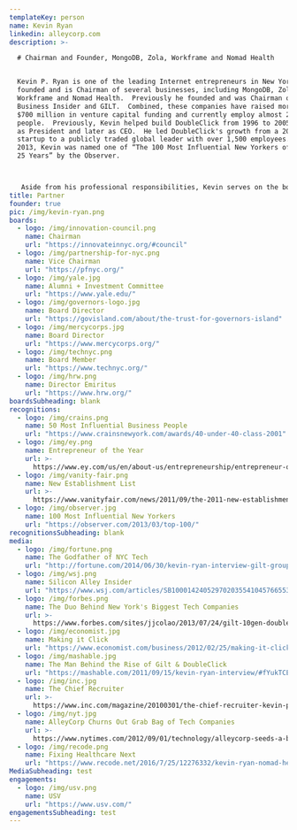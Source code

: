 ```yaml
---
templateKey: person
name: Kevin Ryan
linkedin: alleycorp.com
description: >-

  # Chairman and Founder, MongoDB, Zola, Workframe and Nomad Health


  Kevin P. Ryan is one of the leading Internet entrepreneurs in New York, having
  founded and is Chairman of several businesses, including MongoDB, Zola,
  Workframe and Nomad Health.  Previously he founded and was Chairman of
  Business Insider and GILT.  Combined, these companies have raised more than
  $700 million in venture capital funding and currently employ almost 2,000
  people.  Previously, Kevin helped build DoubleClick from 1996 to 2005, first
  as President and later as CEO.  He led DoubleClick's growth from a 20-person
  startup to a publicly traded global leader with over 1,500 employees.  In
  2013, Kevin was named one of “The 100 Most Influential New Yorkers of the Past
  25 Years” by the Observer.



   Aside from his professional responsibilities, Kevin serves on the board of Mercy Corps, is Vice Chairman of The Partnership for New York City, Chairman of the Partnership for New York City’s Innovation Council, is a member of the CFR Committee on Foreign Affairs, is on the Board of TECH:NYC and in Director Emeritus for Human Right Watch.  He previously served on the boards of Yale Corporation, INSEAD, The Trust for Governors Island, the Direct Marketing Association, The Ad Council, HotJobs and the advisory board of Doctors Without Borders.  He holds a B.A. from Yale University and an M.B.A. from INSEAD.
title: Partner
founder: true
pic: /img/kevin-ryan.png
boards:
  - logo: /img/innovation-council.png
    name: Chairman
    url: "https://innovateinnyc.org/#council"
  - logo: /img/partnership-for-nyc.png
    name: Vice Chairman
    url: "https://pfnyc.org/"
  - logo: /img/yale.jpg
    name: Alumni + Investment Committee
    url: "https://www.yale.edu/"
  - logo: /img/governors-logo.jpg
    name: Board Director
    url: "https://govisland.com/about/the-trust-for-governors-island"
  - logo: /img/mercycorps.jpg
    name: Board Director
    url: "https://www.mercycorps.org/"
  - logo: /img/technyc.png
    name: Board Member
    url: "https://www.technyc.org/"
  - logo: /img/hrw.png
    name: Director Emiritus
    url: "https://www.hrw.org/"
boardsSubheading: blank
recognitions:
  - logo: /img/crains.png
    name: 50 Most Influential Business People
    url: "https://www.crainsnewyork.com/awards/40-under-40-class-2001"
  - logo: /img/ey.png
    name: Entrepreneur of the Year
    url: >-
      https://www.ey.com/us/en/about-us/entrepreneurship/entrepreneur-of-the-year
  - logo: /img/vanity-fair.png
    name: New Establishment List
    url: >-
      https://www.vanityfair.com/news/2011/09/the-2011-new-establishment-list--and-the-top-spot-goes-to---
  - logo: /img/observer.jpg
    name: 100 Most Influential New Yorkers
    url: "https://observer.com/2013/03/top-100/"
recognitionsSubheading: blank
media:
  - logo: /img/fortune.png
    name: The Godfather of NYC Tech
    url: "http://fortune.com/2014/06/30/kevin-ryan-interview-gilt-groupe/"
  - logo: /img/wsj.png
    name: Silicon Alley Insider
    url: "https://www.wsj.com/articles/SB10001424052970203554104576655342371940156"
  - logo: /img/forbes.png
    name: The Duo Behind New York's Biggest Tech Companies
    url: >-
      https://www.forbes.com/sites/jjcolao/2013/07/24/gilt-10gen-doubleclick-meet-the-duo-behind-new-yorks-most-successful-tech-companies/#6e217c1a30c4
  - logo: /img/economist.jpg
    name: Making it Click
    url: "https://www.economist.com/business/2012/02/25/making-it-click"
  - logo: /img/mashable.jpg
    name: The Man Behind the Rise of Gilt & DoubleClick
    url: "https://mashable.com/2011/09/15/kevin-ryan-interview/#fYukTCEEoEqw"
  - logo: /img/inc.jpg
    name: The Chief Recruiter
    url: >-
      https://www.inc.com/magazine/20100301/the-chief-recruiter-kevin-p-ryan-alleycorp.html#
  - logo: /img/nyt.jpg
    name: AlleyCorp Churns Out Grab Bag of Tech Companies
    url: >-
      https://www.nytimes.com/2012/09/01/technology/alleycorp-seeds-a-blossoming-internet-hub-in-new-york.html
  - logo: /img/recode.png
    name: Fixing Healthcare Next
    url: "https://www.recode.net/2016/7/25/12276332/kevin-ryan-nomad-health-funding"
MediaSubheading: test
engagements:
  - logo: /img/usv.png
    name: USV
    url: "https://www.usv.com/"
engagementsSubheading: test
---
```

